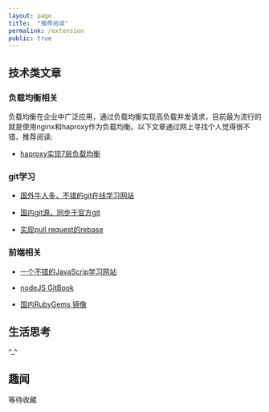 ```yaml
---
layout: page
title:  "推荐阅读"
permalink: /extension
public: true
---
```


## 技术类文章

### 负载均衡相关

负载均衡在企业中广泛应用，通过负载均衡实现高负载并发请求，目前最为流行的就是使用nginx和haproxy作为负载均衡。以下文章通过网上寻找个人觉得很不错，推荐阅读:

* [haproxy实现7层负载均衡](https://www.digitalocean.com/community/tutorials/how-to-use-haproxy-as-a-layer-7-load-balancer-for-wordpress-and-nginx-on-ubuntu-14-04)

### git学习

* [国外牛人多，不错的git在线学习网站](http://learngitbranching.js.org/)

* [国内git源，同步于官方git](http://git.trystack.cn/cgit)

* [实现pull request的rebase](https://github.com/edx/edx-platform/wiki/How-to-Rebase-a-Pull-Request)

### 前端相关

* [一个不错的JavaScrip学习网站](https://www.javascript.com/)

* [nodeJS GitBook](http://gitlore.com/gitlore-git/nodejs/httpclientresponse/)

* [国内RubyGems 镜像](https://ruby.taobao.org/)

## 生活思考
^_^

## 趣闻

等待收藏
